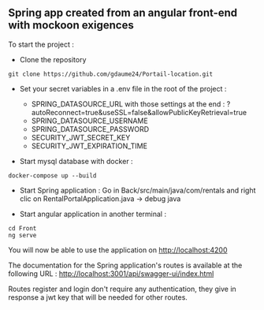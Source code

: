 ## Spring app created from an angular front-end with mockoon exigences

To start the project :

- Clone the repository <br />
```console
git clone https://github.com/gdaume24/Portail-location.git
```

- Set your secret variables in a .env file in the root of the project :
  - SPRING_DATASOURCE_URL with those settings at the end : ?autoReconnect=true&useSSL=false&allowPublicKeyRetrieval=true
  - SPRING_DATASOURCE_USERNAME
  - SPRING_DATASOURCE_PASSWORD
  - SECURITY_JWT_SECRET_KEY
  - SECURITY_JWT_EXPIRATION_TIME

- Start mysql database with docker :
```console
docker-compose up --build
```

- Start Spring application : 
Go in Back/src/main/java/com/rentals and right clic on RentalPortalApplication.java -> debug java 

- Start angular application in another terminal :
```console
cd Front
ng serve
```

You will now be able to use the application on [http://localhost:4200](http://localhost:4200/)

The documentation for the Spring application's routes is available at the following URL : [http://localhost:3001/api/swagger-ui/index.html](http://localhost:3001/api/swagger-ui/index.html)

Routes register and login don't require any authentication, they give in response a jwt key that will be needed for other routes. 


